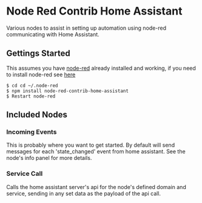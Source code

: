 # Node Red Contrib Home Assistant

Various nodes to assist in setting up automation using node-red communicating with Home Assistant.

## Gettings Started

This assumes you have [node-red](http://nodered.org/) already installed and working, if you need to install node-red see [here](http://nodered.org/docs/getting-started/installation)
```shell
$ cd cd ~/.node-red
$ npm install node-red-contrib-home-assistant
$ Restart node-red
```

## Included Nodes

### Incoming Events
This is probably where you want to get started. By default will send messages for each 'state_changed' event from home assistant.  See the node's info panel for more details.

### Service Call
Calls the home assistant server's api for the node's defined domain and service, sending in any set data as the payload of the api call.
